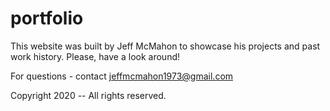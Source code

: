 # portfolio


This website was built by Jeff McMahon to showcase his 
projects and past work history. Please, have a look
around! 

For questions - contact jeffmcmahon1973@gmail.com

Copyright 2020 -- All rights reserved.